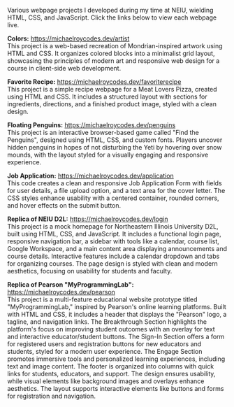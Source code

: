 Various webpage projects I developed during my time at NEIU, wielding HTML, CSS, and JavaScript. Click the links below to view each webpage live.

**Colors:**
https://michaelroycodes.dev/artist <br>
This project is a web-based recreation of Mondrian-inspired artwork using HTML and CSS. It organizes colored blocks into a minimalist grid layout, showcasing the principles of modern art and responsive web design for a course in client-side web development.

**Favorite Recipe:**
https://michaelroycodes.dev/favoriterecipe <br>
This project is a simple recipe webpage for a Meat Lovers Pizza, created using HTML and CSS. It includes a structured layout with sections for ingredients, directions, and a finished product image, styled with a clean design.

**Floating Penguins:**
https://michaelroycodes.dev/penguins <br>
This project is an interactive browser-based game called "Find the Penguins", designed using HTML, CSS, and custom fonts. Players uncover hidden penguins in hopes of not disturbing the Yeti by hovering over snow mounds, with the layout styled for a visually engaging and responsive experience.

**Job Application:**
https://michaelroycodes.dev/application <br>
This code creates a clean and responsive Job Application Form with fields for user details, a file upload option, and a text area for the cover letter. The CSS styles enhance usability with a centered container, rounded corners, and hover effects on the submit button.

**Replica of NEIU D2L:**
https://michaelroycodes.dev/login <br>
This project is a mock homepage for Northeastern Illinois University D2L, built using HTML, CSS, and JavaScript. It includes a functional login page, responsive navigation bar, a sidebar with tools like a calendar, course list, Google Workspace, and a main content area displaying announcements and course details. Interactive features include a calendar dropdown and tabs for organizing courses. The page design is styled with clean and modern aesthetics, focusing on usability for students and faculty.

**Replica of Pearson "MyProgrammingLab":**
https://michaelroycodes.dev/pearson <br>
This project is a multi-feature educational website prototype titled "MyProgrammingLab," inspired by Pearson's online learning platforms. Built with HTML and CSS, it includes a header that displays the "Pearson" logo, a tagline, and navigation links. The Breakthrough Section highlights the platform's focus on improving student outcomes with an overlay for text and interactive educator/student buttons. The Sign-In Section offers a form for registered users and registration buttons for new educators and students, styled for a modern user experience. The Engage Section promotes immersive tools and personalized learning experiences, including text and image content. The footer is organized into columns with quick links for students, educators, and support. The design ensures usability, while visual elements like background images and overlays enhance aesthetics. The layout supports interactive elements like buttons and forms for registration and navigation.
